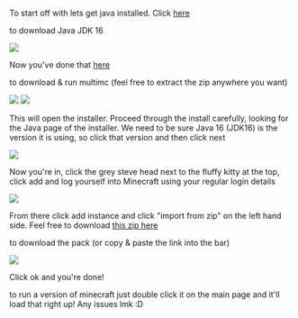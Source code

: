 <p>
  To start off with lets get java installed. Click
  <a href="https://adoptopenjdk.net/?variant=openjdk16&jvmVariant=hotspot" target="_blank" target="_blank">
    here
  </a>

  to download Java JDK 16
</p>

<img src="https://lh3.googleusercontent.com/A2hAA2n8MlLM83oP3kVH9QTscrmXTuAFP9l8LY1sl2yy8Nh2s7qLEos-obrAFu_WW7fZCjTlyuUkDz1qP7AwKHOXdcrze_TOgz7LH7KpC4qh_eQfudHbruAbghYBBmrOPMKIVFzTsIB_s7GM5uAa-bzz6uSNdnkDH6VZ1ygd4cPj2FzkrcpjAXey1UK3Uu0KgxtNNppkjV4ArKTFc7v2WSs-xZepd4XuK6bnJL-H7Olp1crcRJkTLhytbcgRbcqQ-mtfd5kgHuhcXRjbmplTzI3wOsvjnbh0CU93p4Dl2jSTLN-PsbxjpAJuiW5NiTvUdn2vUiqy19_2DSQVy9892Mu1rJ7P8uQ06H3AScg130l-fOVgFPPz_ptnYQE4HVkFhRLzvBOY1TxpJWKR36h6RndWsgvvbd2_oozlTXa7b0zo9lTlJj5VUJbDlSHTUjcR04IYDfBsvezydS9nVDYVLmvBGHy319sSKDB0gyAy3cOLg4l9VKMx4RcEocEkQgig2jboUd2qph7xCEzbAxua-BzS45URHJPI85ebl2S2sUTOmMvO8FXQB2BvGJhiGcyN8CwQL3Ryi0aivhOXRcwJ5pRCuHxQ8gR4xBmxu0uAcCoQAM6fH1zAdOZMnjqKZ44nPfGaXs7W-UaC6VYmhPxWe3tYl--0qbFXyADvgqXyb74RhTgysYn5ymb8Vsc2gitTEzlH2hcxmBUboUer4Mv-x78r=w705-h444-no?authuser=0" target="_blank">

<p>
  Now you&#039;ve done that
  <a href="https://multimc.org/#Download" target="_blank" target="_blank">
    here
  </a>

  to download &amp; run multimc (feel free to extract the zip anywhere you want)
</p>

<img src="https://wiki.skyfall.tech/download/attachments/41910277/mmc004.png?version=1&modificationDate=1588300964516&api=v2" target="_blank">

<img src="https://wiki.skyfall.tech/download/attachments/41910277/mmc005.png?version=1&modificationDate=1588300964610&api=v2" target="_blank">

<p>
  This will open the installer. Proceed through the install carefully, looking for the Java page of the installer. We need to be sure Java 16 (JDK16) is the version it is using, so click that version and then click next
</p>

<img src="https://wiki.skyfall.tech/download/thumbnails/41910277/mmc006.png?version=1&modificationDate=1588300964677&api=v2" target="_blank">

<p>
  Now you&#039;re in, click the grey steve head next to the fluffy kitty at the top, click add and log yourself into Minecraft using your regular login details
</p>

<img src="https://wiki.skyfall.tech/download/attachments/41910277/mmc009.png?version=1&modificationDate=1588302231975&api=v2" target="_blank">

<p>
  From there click add instance and click &quot;import from zip&quot; on the left hand side. Feel free to download
  <a href="https://www.dropbox.com/s/2m61ptxhkdw0gb9/Gal%20Pal%20Pack.zip?dl=1" target="_blank" target="_blank">
    this zip here
  </a>

  to download the pack (or copy &amp; paste the link into the bar)
</p>

<img src="https://wiki.skyfall.tech/download/attachments/41910277/mmc011.png?version=2&modificationDate=1588303616383&api=v2" target="_blank">

<p>
  Click ok and you&#039;re done!
</p>

<p>
  to run a version of minecraft just double click it on the main page and it&#039;ll load that right up! Any issues lmk :D
</p>

